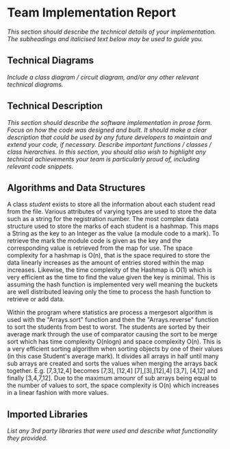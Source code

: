 # Team Implementation Report
*This section should describe the technical details of your implementation.  The subheadings and italicised text below may be used to guide you.*

## Technical Diagrams
*Include a class diagram / circuit diagram, and/or any other relevant technical diagrams.*

## Technical Description
*This section should describe the software implementation in prose form.  Focus on how the code was designed and built.* 
*It should make a clear description that could be used by any future developers to maintain and extend your code, if necessary.*
*Describe important functions / classes / class hierarchies.*
*In this section, you should also wish to highlight any technical achievements your team is particularly proud of, including relevant code snippets.*

## Algorithms and Data Structures
A class *student* exists to store all the information about each student read from the file. Various attributes of varying types are used to store the data such as a string for the registration number.
The most complex data structure used to store the marks of each student is a hashmap. This maps a String as the key to an Integer as the value (a module code to a mark). To retrieve 
the mark the module code is given as the key and the corresponding value is retrieved from the map for use. The space complexity for a hashmap is O(n), that is the space required to
store the data linearly increases as the amount of entries stored within the map increases. Likewise, the time complexity of the Hashmap is O(1) which is very efficient as the time
to find the value given the key is minimal. This is assuming the hash function is implemented very well meaning the buckets are well distributed leaving only the time to process the
hash function to retrieve or add data.

Within the program where statistics are process a mergesort algorithm is used with the "Arrays.sort" function and then the "Arrays.reverse" function to sort the students from best to worst.
The students are sorted by their average mark through the use of comparator causing the sort to be merge sort which has time complexity O(nlogn) and space complexity O(n). This is
a very efficient sorting algorithm when sorting objects by one of their values (in this case Student's average mark). It divides all arrays in half until many sub arrays are created
and sorts the values when merging the arrays back together. E.g. [7,3,12,4] becomes [7,3], [12,4] [7],[3],[12],4] [3,7], [4,12] and finally [3,4,7,12]. Due to the maximum amounr of
sub arrays being equal to the number of values to sort, the space complexity is O(n) which increases in a linear fashion with more values.

## Imported Libraries 
*List any 3rd party libraries that were used and describe what functionality they provided.*


